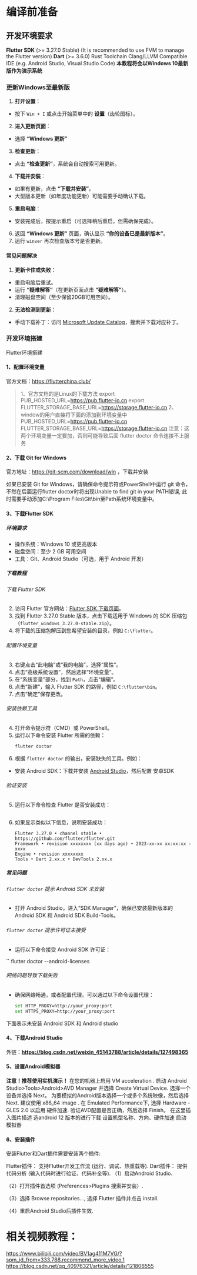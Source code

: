 # 编译前准备
## 开发环境要求
**Flutter SDK** (>= 3.27.0 Stable) (It is recommended to use FVM to manage the Flutter version)
**Dart** (>= 3.6.0)
Rust Toolchain
Clang/LLVM
Compatible IDE (e.g. Android Studio, Visual Studio Code)
**本教程将会以Windows 10最新版作为演示系统**
### 更新Windows至最新版
1. **打开设置**：
- 按下 `Win + I` 或点击开始菜单中的 **设置**（齿轮图标）。
2. **进入更新页面**：
- 选择 **“Windows 更新”**
3. **检查更新**：
- 点击 **“检查更新”**，系统会自动搜索可用更新。
4. **下载并安装**：
- 如果有更新，点击 **“下载并安装”**。
 - 大型版本更新（如年度功能更新）可能需要手动确认下载。
5. **重启电脑**：
- 安装完成后，按提示重启（可选择稍后重启，但需确保完成）。
6. 返回 **“Windows 更新”** 页面，确认显示 **“你的设备已是最新版本”**。
7. 运行 `winver` 再次检查版本号是否更新。
#### **常见问题解决**
1. **更新卡住或失败**：
- 重启电脑后重试。
 - 运行 **“疑难解答”**（在更新页面点击 **“疑难解答”**）。
  - 清理磁盘空间（至少保留20GB可用空间）。

2. **无法检测到更新**：
- 手动下载补丁：访问 [Microsoft Update Catalog](https://www.catalog.update.microsoft.com/)，搜索并下载对应补丁。
### 开发环境搭建
Flutter环境搭建

#### 1、配置环境变量
官方文档：https://flutterchina.club/
> 1、官方文档的是Linux的下载方法
> export PUB_HOSTED_URL=https://pub.flutter-io.cn
> export FLUTTER_STORAGE_BASE_URL=https://storage.flutter-io.cn
> 2、window的用户直接将下面的添加到环境变量中
> PUB_HOSTED_URL=https://pub.flutter-io.cn
> FLUTTER_STORAGE_BASE_URL=https://storage.flutter-io.cn
> 注意：这两个环境变量一定要加，否则可能导致后面 flutter doctor 命令连接不上服务
#### 2、下载 Git for Windows
官方地址：https://git-scm.com/download/win ，下载并安装

如果已安装 Git for Windows，请确保命令提示符或PowerShell中运行 git 命令，不然在后面运行flutter doctor时将出现Unable to find git in your PATH错误, 此时需要手动添加C:\Program Files\Git\bin至Path系统环境变量中。
#### 3、下载Flutter SDK
##### 环境要求
- 操作系统：Windows 10 或更高版本
- 磁盘空间：至少 2 GB 可用空间
- 工具：Git、Android Studio（可选，用于 Android 开发）
##### 下载教程
###### 下载 Flutter SDK
2. 访问 Flutter 官方网站：[Flutter SDK 下载页面](https://flutter.dev/docs/get-started/install/windows)。
3. 找到 Flutter 3.27.0 Stable 版本，点击下载适用于 Windows 的 SDK 压缩包（`flutter_windows_3.27.0-stable.zip`）。
4. 将下载的压缩包解压到您希望安装的目录，例如 `C:\flutter`。

###### 配置环境变量
3. 右键点击“此电脑”或“我的电脑”，选择“属性”。
4. 点击“高级系统设置”，然后选择“环境变量”。
5. 在“系统变量”部分，找到 `Path`，点击“编辑”。
6. 点击“新建”，输入 Flutter SDK 的路径，例如 `C:\flutter\bin`。
7. 点击“确定”保存更改。

###### 安装依赖工具
4. 打开命令提示符（CMD）或 PowerShell。
5. 运行以下命令安装 Flutter 所需的依赖：
   ```bash
   flutter doctor
   ```
3. 根据 `flutter doctor` 的输出，安装缺失的工具。例如：
- 安装 Android SDK：下载并安装 [Android Studio](https://developer.android.com/studio)，然后配置 安卓SDK

###### 验证安装
5. 运行以下命令检查 Flutter 是否安装成功：
   ```flutter --version
   ```
2. 如果显示类似以下信息，说明安装成功：
   ```
   Flutter 3.27.0 • channel stable • https://github.com/flutter/flutter.git
   Framework • revision xxxxxxxx (xx days ago) • 2023-xx-xx xx:xx:xx -xxxx
   Engine • revision xxxxxxxx
   Tools • Dart 2.xx.x • DevTools 2.xx.x
   ```

##### 常见问题
###### `flutter doctor` 提示 Android SDK 未安装
- 打开 Android Studio，进入“SDK Manager”，确保已安装最新版本的 Android SDK 和 Android SDK Build-Tools。

###### `flutter doctor` 提示许可证未接受
- 运行以下命令接受 Android SDK 许可证：
  
`` flutter doctor --android-licenses

###### 网络问题导致下载失败
- 确保网络畅通，或者配置代理。可以通过以下命令设置代理：
  ```bash
  set HTTP_PROXY=http://your_proxy:port
  set HTTPS_PROXY=http://your_proxy:port
下面表示未安装 Android SDK 和 Android studio

#### 4、下载Android Studio
外链：**https://blog.csdn.net/weixin_45143788/article/details/127498365**
#### 5、设置Android模拟器
**注意！推荐使用实机演示！**
在您的机器上启用 VM acceleration .
启动 Android Studio>Tools>Android>AVD Manager 并选择 Create Virtual Device.
选择一个设备并选择 Next。
为要模拟的Android版本选择一个或多个系统映像，然后选择 Next. 建议使用 x86_64 image .
在 Emulated Performance下, 选择 Hardware - GLES 2.0 以启用 硬件加速.
验证AVD配置是否正确，然后选择 Finish。
在这里插入图片描述
选android 12 版本的进行下载
设置机型名称、方向、硬件加速
启动模拟器
#### 6、安装插件
安装Flutter和Dart插件需要安装两个插件:

Flutter插件： 支持Flutter开发工作流 (运行、调试、热重载等).
Dart插件： 提供代码分析 (输入代码时进行验证、代码补全等).
（1）启动Android Studio.

（2）打开插件首选项 (Preferences>Plugins 搜索并安装）.

（3）选择 Browse repositories…, 选择 Flutter 插件并点击 install.

（4）重启Android Studio后插件生效.

# 相关视频教程：
https://www.bilibili.com/video/BV1ag411M7VG/?spm_id_from=333.788.recommend_more_video.1
https://blog.csdn.net/qq_40976321/article/details/121806555
